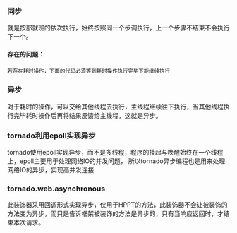 ### 同步
就是按部就班的依次执行，始终按照同一个步调执行，上一个步骤不结束不会执行下一个。

#### 存在的问题：

    若存在耗时操作，下面的代码必须等到耗时操作执行完毕下能继续执行

### 异步
对于耗时的操作，可以交给其他线程去执行，主线程继续往下执行，当其他线程执行完毕耗时操作后再将结果反馈给主线程，这就是异步。

### tornado利用epoll实现异步
tornado使用epoll实现异步，而不是多线程，程序的挂起与唤醒始终在一个线程上，epoll主要用于处理网络IO的并发问题，
所以tornado异步编程也是用来处理网络IO的异步，实现高并发连接


### tornado.web.asynchronous
此装饰器采用回调形式实现异步，仅用于HPPT的方法，此装饰器不会让被装饰的方法变为异步，而只是告诉框架被装饰的方法是异步的，只有当响应返回时，才结束本次请求。


### 